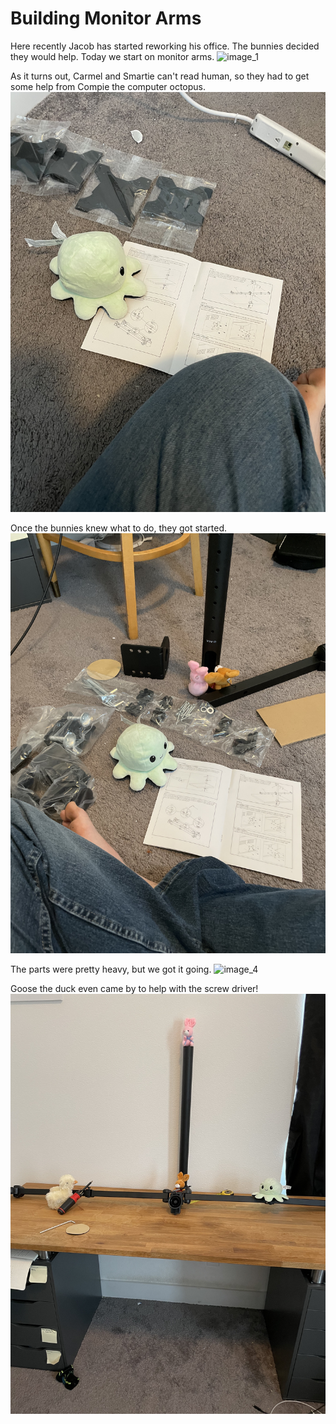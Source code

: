 # Building Monitor Arms

Here recently Jacob has started reworking his office. The bunnies decided they would help. Today we start on monitor arms.
![image_1](pictures/image_1.jpg)
<div style="page-break-after: always;"></div>

As it turns out, Carmel and Smartie can't read human, so they had to get some help from Compie the computer octopus.
![image_2](pictures/image_2.jpg)
<div style="page-break-after: always;"></div>

Once the bunnies knew what to do, they got started.
![image_3](pictures/image_3.jpg)
<div style="page-break-after: always;"></div>

The parts were pretty heavy, but we got it going.
![image_4](pictures/image_4.jpg)
<div style="page-break-after: always;"></div>

Goose the duck even came by to help with the screw driver!
![image_5](pictures/image_5.jpg)
<div style="page-break-after: always;"></div>